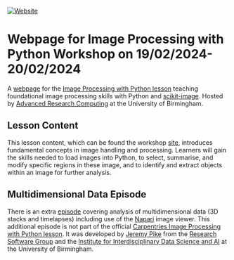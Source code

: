 [![Website](https://github.com/carpentries/workshop-template/actions/workflows/website.yml/badge.svg)](https://github.com/carpentries/workshop-template/actions/workflows/website.yml)

# Webpage for Image Processing with Python Workshop on 19/02/2024-20/02/2024

A [webpage](https://bear-rsg.github.io/2024-02-19-Birmingham/) for the [Image Processing with Python lesson](https://github.com/bear-rsg/image-processing/edit/main/README.md) teaching foundational image processing skills with Python and [scikit-image](https://scikit-image.org/). Hosted by [Advanced Research Computing](https://www.birmingham.ac.uk/university/colleges/professional/it/research-computing.aspx) at the University of Birmingham.  

## Lesson Content

This lesson content, which can be found the workshop [site](https://github.com/bear-rsg/image-processing/edit/main/README.md), introduces fundamental concepts in image handling and processing. Learners will gain the skills needed to load images into Python, to select, summarise, and modify specific regions in these image, and to identify and extract objects within an image for further analysis.

## Multidimensional Data Episode

There is an extra [episode](https://bear-rsg.github.io/image-processing/10-multidimensional-data.html)  covering analysis of multidimensional data (3D stacks and timelapses) including use of the [Napari](https://napari.org/stable/) image viewer. This additional episode is not part of the official [Carpentries Image Processing with Python lesson](https://datacarpentry.org/image-processing/). It was developed by [Jeremy Pike](https://www.birmingham.ac.uk/research/arc/rsg/staff/jeremy-pike.aspx) from the [Research Software Group](https://www.birmingham.ac.uk/research/arc/rsg/bear-software.aspx) and the
[Institute for Interdisciplinary Data Science and AI](https://www.birmingham.ac.uk/research/data-science/index.aspx) at the University of Birmingham. 
